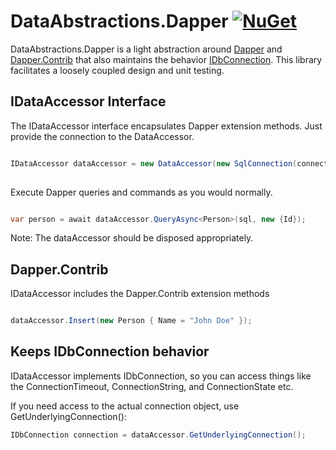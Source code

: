 # DataAbstractions.Dapper [![NuGet](https://img.shields.io/nuget/v/DataAbstractions.Dapper.svg)](https://www.nuget.org/packages/DataAbstractions.Dapper/) 
DataAbstractions.Dapper is a light abstraction around [Dapper](https://github.com/StackExchange/Dapper)
 and [Dapper.Contrib](https://github.com/StackExchange/Dapper/tree/master/Dapper.Contrib) that also maintains the behavior [IDbConnection](https://docs.microsoft.com/en-us/dotnet/api/system.data.idbconnection). This library facilitates a loosely coupled design and unit testing.
## IDataAccessor Interface

The IDataAccessor interface encapsulates Dapper extension methods.  Just provide the connection to the DataAccessor.

```csharp

IDataAccessor dataAccessor = new DataAccessor(new SqlConnection(connectionString));
        
```
Execute Dapper queries and commands as you would normally.  

```csharp

var person = await dataAccessor.QueryAsync<Person>(sql, new {Id});

 ```

 Note:   The dataAccessor should be disposed appropriately.

## Dapper.Contrib 

IDataAccessor includes the Dapper.Contrib extension methods

```csharp

dataAccessor.Insert(new Person { Name = "John Doe" });

```

## Keeps IDbConnection behavior

IDataAccessor implements IDbConnection, so you can access things like the ConnectionTimeout, ConnectionString, and ConnectionState etc.

If you need access to the actual connection object, use GetUnderlyingConnection(): 

```csharp
IDbConnection connection = dataAccessor.GetUnderlyingConnection();
```
